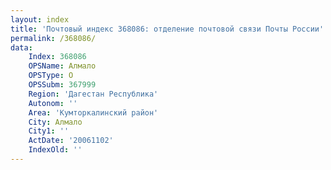 ```yaml
---
layout: index
title: 'Почтовый индекс 368086: отделение почтовой связи Почты России'
permalink: /368086/
data:
    Index: 368086
    OPSName: Алмало
    OPSType: О
    OPSSubm: 367999
    Region: 'Дагестан Республика'
    Autonom: ''
    Area: 'Кумторкалинский район'
    City: Алмало
    City1: ''
    ActDate: '20061102'
    IndexOld: ''
---
```

